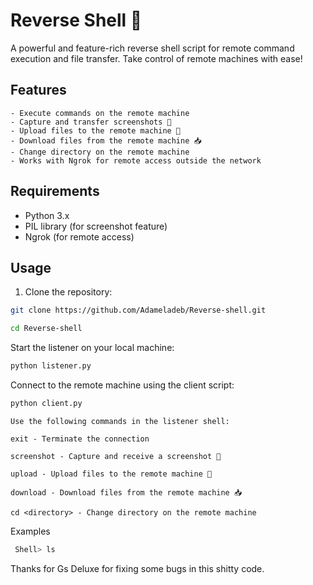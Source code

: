 # Reverse Shell 🐚

A powerful and feature-rich reverse shell script for remote command execution and file transfer. Take control of remote machines with ease!

## Features
```
- Execute commands on the remote machine
- Capture and transfer screenshots 📸
- Upload files to the remote machine 💾
- Download files from the remote machine 📥
- Change directory on the remote machine
- Works with Ngrok for remote access outside the network
```
## Requirements

- Python 3.x
- PIL library (for screenshot feature)
- Ngrok (for remote access)

## Usage

1. Clone the repository:

```bash
git clone https://github.com/Adameladeb/Reverse-shell.git
```
```bash
cd Reverse-shell
```
Start the listener on your local machine:

```bash
python listener.py
```
Connect to the remote machine using the client script:

```bash
python client.py
```
```
Use the following commands in the listener shell:

exit - Terminate the connection

screenshot - Capture and receive a screenshot 📸

upload - Upload files to the remote machine 💾

download - Download files from the remote machine 📥

cd <directory> - Change directory on the remote machine
```

Examples
 
  
 ```bash
  Shell> ls
```
Thanks for Gs Deluxe for fixing some bugs in this  shitty code.
